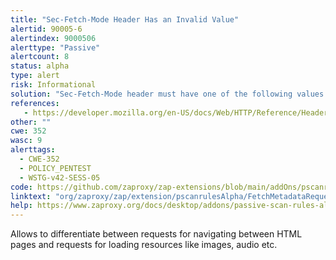 ```yaml
---
title: "Sec-Fetch-Mode Header Has an Invalid Value"
alertid: 90005-6
alertindex: 9000506
alerttype: "Passive"
alertcount: 8
status: alpha
type: alert
risk: Informational
solution: "Sec-Fetch-Mode header must have one of the following values: cors, no-cors, navigate, same-origin, or websocket."
references:
   - https://developer.mozilla.org/en-US/docs/Web/HTTP/Reference/Headers/Sec-Fetch-Mode
other: ""
cwe: 352
wasc: 9
alerttags: 
  - CWE-352
  - POLICY_PENTEST
  - WSTG-v42-SESS-05
code: https://github.com/zaproxy/zap-extensions/blob/main/addOns/pscanrulesAlpha/src/main/java/org/zaproxy/zap/extension/pscanrulesAlpha/FetchMetadataRequestHeadersScanRule.java
linktext: "org/zaproxy/zap/extension/pscanrulesAlpha/FetchMetadataRequestHeadersScanRule.java"
help: https://www.zaproxy.org/docs/desktop/addons/passive-scan-rules-alpha/#id-90005
---
```

Allows to differentiate between requests for navigating between HTML pages and requests for loading resources like images, audio etc.
